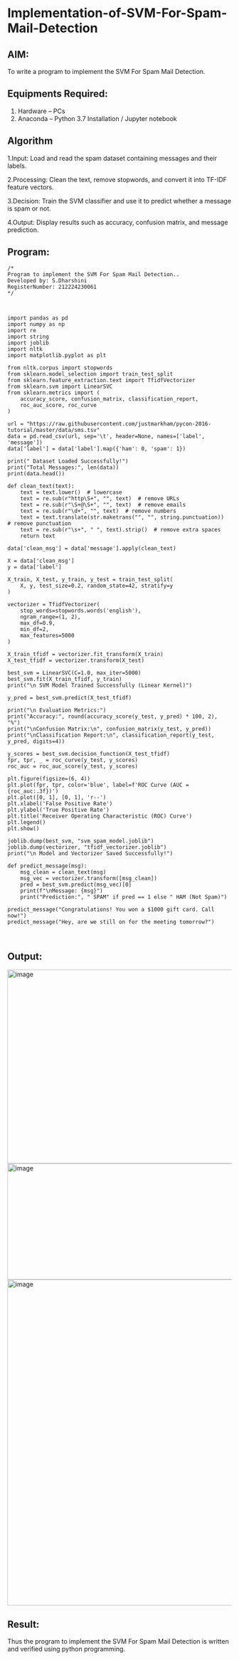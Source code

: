 # Implementation-of-SVM-For-Spam-Mail-Detection

## AIM:
To write a program to implement the SVM For Spam Mail Detection.

## Equipments Required:
1. Hardware – PCs
2. Anaconda – Python 3.7 Installation / Jupyter notebook

## Algorithm

1.Input: Load and read the spam dataset containing messages and their labels.

2.Processing: Clean the text, remove stopwords, and convert it into TF-IDF feature vectors.

3.Decision: Train the SVM classifier and use it to predict whether a message is spam or not.

4.Output: Display results such as accuracy, confusion matrix, and message prediction.

## Program:
```
/*
Program to implement the SVM For Spam Mail Detection..
Developed by: S.Dharshini
RegisterNumber: 212224230061 
*/
```
```


import pandas as pd
import numpy as np
import re
import string
import joblib
import nltk
import matplotlib.pyplot as plt

from nltk.corpus import stopwords
from sklearn.model_selection import train_test_split
from sklearn.feature_extraction.text import TfidfVectorizer
from sklearn.svm import LinearSVC
from sklearn.metrics import (
    accuracy_score, confusion_matrix, classification_report,
    roc_auc_score, roc_curve
)

url = "https://raw.githubusercontent.com/justmarkham/pycon-2016-tutorial/master/data/sms.tsv"
data = pd.read_csv(url, sep='\t', header=None, names=['label', 'message'])
data['label'] = data['label'].map({'ham': 0, 'spam': 1})

print(" Dataset Loaded Successfully!")
print("Total Messages:", len(data))
print(data.head())

def clean_text(text):
    text = text.lower()  # lowercase
    text = re.sub(r"http\S+", "", text)  # remove URLs
    text = re.sub(r"\S+@\S+", "", text)  # remove emails
    text = re.sub(r"\d+", "", text)  # remove numbers
    text = text.translate(str.maketrans("", "", string.punctuation))  # remove punctuation
    text = re.sub(r"\s+", " ", text).strip()  # remove extra spaces
    return text

data['clean_msg'] = data['message'].apply(clean_text)

X = data['clean_msg']
y = data['label']

X_train, X_test, y_train, y_test = train_test_split(
    X, y, test_size=0.2, random_state=42, stratify=y
)

vectorizer = TfidfVectorizer(
    stop_words=stopwords.words('english'),
    ngram_range=(1, 2),
    max_df=0.9,
    min_df=2,
    max_features=5000
)

X_train_tfidf = vectorizer.fit_transform(X_train)
X_test_tfidf = vectorizer.transform(X_test)

best_svm = LinearSVC(C=1.0, max_iter=5000)
best_svm.fit(X_train_tfidf, y_train)
print("\n SVM Model Trained Successfully (Linear Kernel)")

y_pred = best_svm.predict(X_test_tfidf)

print("\n Evaluation Metrics:")
print("Accuracy:", round(accuracy_score(y_test, y_pred) * 100, 2), "%")
print("\nConfusion Matrix:\n", confusion_matrix(y_test, y_pred))
print("\nClassification Report:\n", classification_report(y_test, y_pred, digits=4))

y_scores = best_svm.decision_function(X_test_tfidf)
fpr, tpr, _ = roc_curve(y_test, y_scores)
roc_auc = roc_auc_score(y_test, y_scores)

plt.figure(figsize=(6, 4))
plt.plot(fpr, tpr, color='blue', label=f'ROC Curve (AUC = {roc_auc:.3f})')
plt.plot([0, 1], [0, 1], 'r--')
plt.xlabel('False Positive Rate')
plt.ylabel('True Positive Rate')
plt.title('Receiver Operating Characteristic (ROC) Curve')
plt.legend()
plt.show()

joblib.dump(best_svm, "svm_spam_model.joblib")
joblib.dump(vectorizer, "tfidf_vectorizer.joblib")
print("\n Model and Vectorizer Saved Successfully!")

def predict_message(msg):
    msg_clean = clean_text(msg)
    msg_vec = vectorizer.transform([msg_clean])
    pred = best_svm.predict(msg_vec)[0]
    print(f"\nMessage: {msg}")
    print("Prediction:", " SPAM" if pred == 1 else " HAM (Not Spam)")

predict_message("Congratulations! You won a $1000 gift card. Call now!")
predict_message("Hey, are we still on for the meeting tomorrow?")



```


## Output:

<img width="923" height="436" alt="image" src="https://github.com/user-attachments/assets/d188f792-5f59-4b32-9e5a-1adc0611969c" />

<img width="870" height="261" alt="image" src="https://github.com/user-attachments/assets/8138f34a-1eae-4798-9a01-602487579f1f" />

<img width="1047" height="733" alt="image" src="https://github.com/user-attachments/assets/1ad4c698-addd-4405-b06b-37974afefe48" />


## Result:
Thus the program to implement the SVM For Spam Mail Detection is written and verified using python programming.
